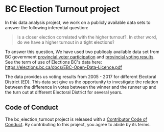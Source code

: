 # BC Election Turnout project

In this data analysis project, we work on a publicly available data sets to answer the following inferential question: 

> Is a closer election correlated with the higher turnout?. In other word, do we have a higher turnout in a tight elections?

To answer this question, We have used two publicaly available data set from BC government [provincial voter participation](https://catalogue.data.gov.bc.ca/dataset/6d9db663-8c30-43ec-922b-d541d22e634f/resource/646530d4-078c-4815-8452-c75639962bb4/download/provincial_voter_participation_by_age_group.csv) and [provincial voting results](https://catalogue.data.gov.bc.ca/dataset/44914a35-de9a-4830-ac48-870001ef8935/resource/fb40239e-b718-4a79-b18f-7a62139d9792/download/provincial_voting_results.csv). See the term of use of Elections BC's data here: https://elections.bc.ca/docs/EBC-Open-Data-Licence.pdf

The data provides us voting results from 2005 - 2017 for different Electoral District (ED). This data set give us the opportunity to investigate the relation between the difference in votes between the winner and the runner up and the turn out at different Electoral District for several years. 


## Code of Conduct
  
The bc_election_turnout project is released with a [Contributor Code of Conduct](https://contributor-covenant.org/version/2/0/CODE_OF_CONDUCT.html). 
By contributing to this project, you agree to abide by its terms.
  

